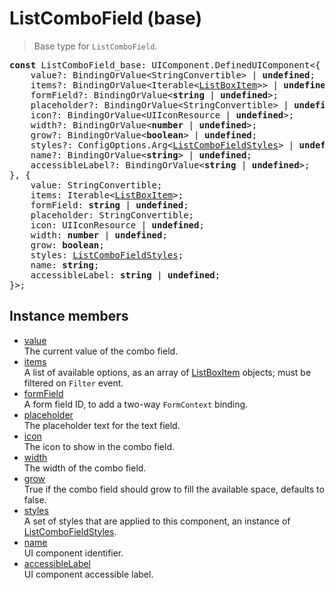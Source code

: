 # ListComboField (base)

> Base type for `ListComboField`.

<pre class="docgen_signature"><b>const</b> ListComboField_base: UIComponent.DefinedUIComponent&lt;{<br>    value?: BindingOrValue&lt;StringConvertible&gt; | <b>undefined</b>;<br>    items?: BindingOrValue&lt;Iterable&lt;<a href="ListBoxItem.md">ListBoxItem</a>&gt;&gt; | <b>undefined</b>;<br>    formField?: BindingOrValue&lt;<b>string</b> | <b>undefined</b>&gt;;<br>    placeholder?: BindingOrValue&lt;StringConvertible&gt; | <b>undefined</b>;<br>    icon?: BindingOrValue&lt;UIIconResource | <b>undefined</b>&gt;;<br>    width?: BindingOrValue&lt;<b>number</b> | <b>undefined</b>&gt;;<br>    grow?: BindingOrValue&lt;<b>boolean</b>&gt; | <b>undefined</b>;<br>    styles?: ConfigOptions.Arg&lt;<a href="ListComboFieldStyles.md">ListComboFieldStyles</a>&gt; | <b>undefined</b>;<br>    name?: BindingOrValue&lt;<b>string</b>&gt; | <b>undefined</b>;<br>    accessibleLabel?: BindingOrValue&lt;<b>string</b> | <b>undefined</b>&gt;;<br>}, {<br>    value: StringConvertible;<br>    items: Iterable&lt;<a href="ListBoxItem.md">ListBoxItem</a>&gt;;<br>    formField: <b>string</b> | <b>undefined</b>;<br>    placeholder: StringConvertible;<br>    icon: UIIconResource | <b>undefined</b>;<br>    width: <b>number</b> | <b>undefined</b>;<br>    grow: <b>boolean</b>;<br>    styles: <a href="ListComboFieldStyles.md">ListComboFieldStyles</a>;<br>    name: <b>string</b>;<br>    accessibleLabel: <b>string</b> | <b>undefined</b>;<br>}&gt;;</pre>

## Instance members

- [<!--{ref:property}-->value](ListComboField_base_value.md) \
    The current value of the combo field.
- [<!--{ref:property}-->items](ListComboField_base_items.md) \
    A list of available options, as an array of [ListBoxItem](ListBoxItem.md) objects; must be filtered on `Filter` event.
- [<!--{ref:property}-->formField](ListComboField_base_formField.md) \
    A form field ID, to add a two-way `FormContext` binding.
- [<!--{ref:property}-->placeholder](ListComboField_base_placeholder.md) \
    The placeholder text for the text field.
- [<!--{ref:property}-->icon](ListComboField_base_icon.md) \
    The icon to show in the combo field.
- [<!--{ref:property}-->width](ListComboField_base_width.md) \
    The width of the combo field.
- [<!--{ref:property}-->grow](ListComboField_base_grow.md) \
    True if the combo field should grow to fill the available space, defaults to false.
- [<!--{ref:property}-->styles](ListComboField_base_styles.md) \
    A set of styles that are applied to this component, an instance of [ListComboFieldStyles](ListComboFieldStyles.md).
- [<!--{ref:property}-->name](ListComboField_base_name.md) \
    UI component identifier.
- [<!--{ref:property}-->accessibleLabel](ListComboField_base_accessibleLabel.md) \
    UI component accessible label.